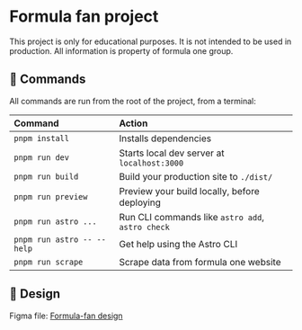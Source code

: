 # Formula fan project

This project is only for educational purposes. It is not intended to be used in production. All information is property of formula one group.

## 🧞 Commands

All commands are run from the root of the project, from a terminal:

| Command                    | Action                                           |
| :------------------------- | :----------------------------------------------- |
| `pnpm install`             | Installs dependencies                            |
| `pnpm run dev`             | Starts local dev server at `localhost:3000`      |
| `pnpm run build`           | Build your production site to `./dist/`          |
| `pnpm run preview`         | Preview your build locally, before deploying     |
| `pnpm run astro ...`       | Run CLI commands like `astro add`, `astro check` |
| `pnpm run astro -- --help` | Get help using the Astro CLI                     |
| `pnpm run scrape`          | Scrape data from formula one website             |

## 👀 Design

Figma file: [Formula-fan design](https://www.figma.com/file/t44yhzKrFpf6vMWSXpLKNM/FormulaFan?type=design&node-id=1%3A4&mode=design&t=pQNUXbjs8odIdX7O-1)
